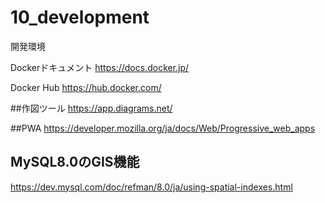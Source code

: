 # 10_development
開発環境

Dockerドキュメント
https://docs.docker.jp/

Docker Hub
https://hub.docker.com/

##作図ツール
https://app.diagrams.net/


##PWA
https://developer.mozilla.org/ja/docs/Web/Progressive_web_apps

## MySQL8.0のGIS機能
https://dev.mysql.com/doc/refman/8.0/ja/using-spatial-indexes.html
